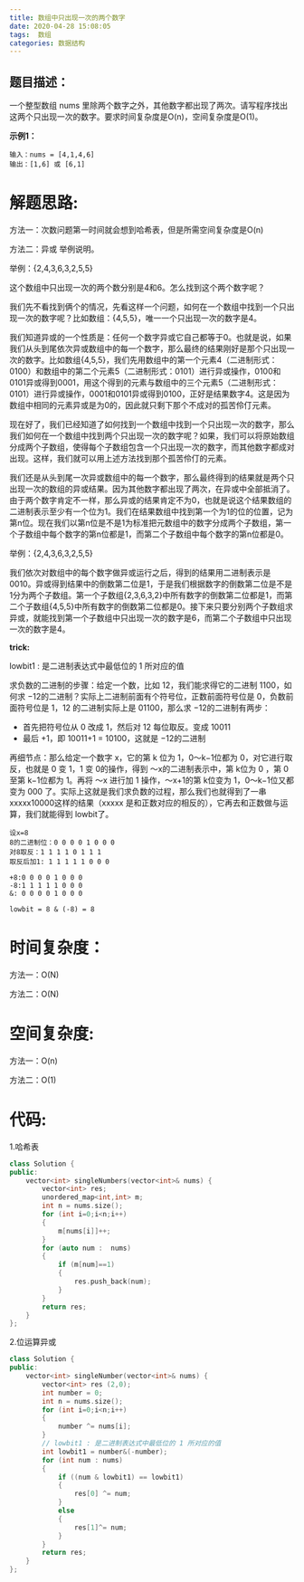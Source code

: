 ```yaml
---
title: 数组中只出现一次的两个数字
date: 2020-04-28 15:08:05
tags:  数组
categories: 数据结构
---
```

## 题目描述：
一个整型数组 nums 里除两个数字之外，其他数字都出现了两次。请写程序找出这两个只出现一次的数字。要求时间复杂度是O(n)，空间复杂度是O(1)。

**示例1：**
```
输入：nums = [4,1,4,6]
输出：[1,6] 或 [6,1]
```
  <!--more-->
# 解题思路:
  方法一：次数问题第一时间就会想到哈希表，但是所需空间复杂度是O(n)
  
  方法二：异或 举例说明。

举例：{2,4,3,6,3,2,5,5}

这个数组中只出现一次的两个数分别是4和6。怎么找到这个两个数字呢？

我们先不看找到俩个的情况，先看这样一个问题，如何在一个数组中找到一个只出现一次的数字呢？比如数组：{4,5,5}，唯一一个只出现一次的数字是4。

我们知道异或的一个性质是：任何一个数字异或它自己都等于0。也就是说，如果我们从头到尾依次异或数组中的每一个数字，那么最终的结果刚好是那个只出现一次的数字。比如数组{4,5,5}，我们先用数组中的第一个元素4（二进制形式：0100）和数组中的第二个元素5（二进制形式：0101）进行异或操作，0100和0101异或得到0001，用这个得到的元素与数组中的三个元素5（二进制形式：0101）进行异或操作，0001和0101异或得到0100，正好是结果数字4。这是因为数组中相同的元素异或是为0的，因此就只剩下那个不成对的孤苦伶仃元素。

现在好了，我们已经知道了如何找到一个数组中找到一个只出现一次的数字，那么我们如何在一个数组中找到两个只出现一次的数字呢？如果，我们可以将原始数组分成两个子数组，使得每个子数组包含一个只出现一次的数字，而其他数字都成对出现。这样，我们就可以用上述方法找到那个孤苦伶仃的元素。

我们还是从头到尾一次异或数组中的每一个数字，那么最终得到的结果就是两个只出现一次的数组的异或结果。因为其他数字都出现了两次，在异或中全部抵消了。由于两个数字肯定不一样，那么异或的结果肯定不为0，也就是说这个结果数组的二进制表示至少有一个位为1。我们在结果数组中找到第一个为1的位的位置，记为第n位。现在我们以第n位是不是1为标准把元数组中的数字分成两个子数组，第一个子数组中每个数字的第n位都是1，而第二个子数组中每个数字的第n位都是0。

举例：{2,4,3,6,3,2,5,5}

我们依次对数组中的每个数字做异或运行之后，得到的结果用二进制表示是0010。异或得到结果中的倒数第二位是1，于是我们根据数字的倒数第二位是不是1分为两个子数组。第一个子数组{2,3,6,3,2}中所有数字的倒数第二位都是1，而第二个子数组{4,5,5}中所有数字的倒数第二位都是0。接下来只要分别两个子数组求异或，就能找到第一个子数组中只出现一次的数字是6，而第二个子数组中只出现一次的数字是4。

**trick:**
 
 lowbit1 : 是二进制表达式中最低位的 1 所对应的值
  
  求负数的二进制的步骤：给定一个数，比如 12，我们能求得它的二进制 1100，如何求 −12的二进制？实际上二进制前面有个符号位，正数前面符号位是 0，负数前面符号位是 1，12 的二进制实际上是 01100，那么求 −12的二进制有两步：

  - 首先把符号位从 0 改成 1，然后对 12 每位取反。变成 10011
  - 最后 +1，即 10011+1 = 10100，这就是 −12的二进制

再细节点：那么给定一个数字 x，它的第 k 位为 1，0～k−1位都为 0，对它进行取反，也就是 0 变 1，1 变 0的操作，得到 ～x的二进制表示中，第 k位为 0 ，第 0 至第 k−1位都为 1。再将 ～x 进行加 1 操作，～x+1的第 k位变为 1，0～k−1位又都变为 000 了。实际上这就是我们求负数的过程，那么我们也就得到了一串 xxxxx10000这样的结果（xxxxx 是和正数对应的相反的），它再去和正数做与运算，我们就能得到 lowbit了。
  
  ```
  设x=8
8的二进制位：0 0 0 0 1 0 0 0
对8取反：1 1 1 1 0 1 1 1
取反后加1: 1 1 1 1 1 0 0 0

+8:0 0 0 0 1 0 0 0
-8:1 1 1 1 1 0 0 0
&: 0 0 0 0 1 0 0 0 

lowbit = 8 & (-8) = 8
  ```
# 时间复杂度：

  方法一：O(N)
  
  方法二：O(N)
  
# 空间复杂度:
  方法一：O(n)
  
  方法二：O(1)
  
# 代码:
1.哈希表
```c++
class Solution {
public:
    vector<int> singleNumbers(vector<int>& nums) {
        vector<int> res;
        unordered_map<int,int> m;
        int n = nums.size();
        for (int i=0;i<n;i++)
        {
            m[nums[i]]++;
        }
        for (auto num :  nums)
        {
            if (m[num]==1)
            {
                res.push_back(num);
            }
        }
        return res;
    }
};
```
2.位运算异或
```c++
class Solution {
public:
    vector<int> singleNumber(vector<int>& nums) {
        vector<int> res (2,0);
        int number = 0;
        int n = nums.size();
        for (int i=0;i<n;i++)
        {
            number ^= nums[i];
        }
        // lowbit1 : 是二进制表达式中最低位的 1 所对应的值
        int lowbit1 = number&(-number);
        for (int num : nums)
        {
            if ((num & lowbit1) == lowbit1)
            {
                res[0] ^= num;
            }
            else
            {
                res[1]^= num;
            }
        }
        return res;
    }
};
```